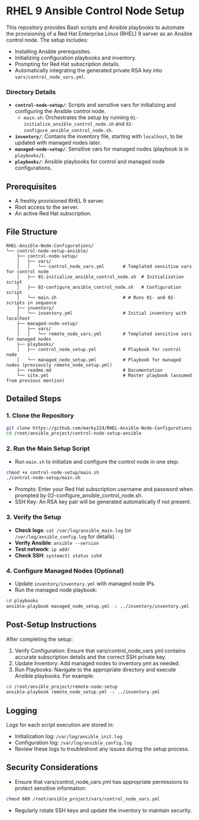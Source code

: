 # RHEL 9 Ansible Control Node Setup

This repository provides Bash scripts and Ansible playbooks to automate the provisioning of a Red Hat Enterprise Linux (RHEL) 9 server as an Ansible control node. The setup includes:

- Installing Ansible prerequisites.
- Initializing configuration playbooks and inventory.
- Prompting for Red Hat subscription details.
- Automatically integrating the generated private RSA key into `vars/control_node_vars.yml`.

### Directory Details
- **`control-node-setup/`**: Scripts and sensitive vars for initializing and configuring the Ansible control node.
  - `main.sh`: Orchestrates the setup by running `01-initialize_ansible_control_node.sh` and `02-configure_ansible_control_node.sh`.
- **`inventory/`**: Contains the inventory file, starting with `localhost`, to be updated with managed nodes later.
- **`managed-node-setup/`**: Sensitive vars for managed nodes (playbook is in `playbooks/`).
- **`playbooks/`**: Ansible playbooks for control and managed node configurations.

## Prerequisites

- A freshly provisioned RHEL 9 server.
- Root access to the server.
- An active Red Hat subscription.

## File Structure

```
RHEL-Ansible-Node-Configurations/
└── control-node-setup-ansible/
    ├── control-node-setup/
    │   ├── vars/
    │   │   └── control_node_vars.yml       # Templated sensitive vars for control node
    │   ├── 01-initialize_ansible_control_node.sh  # Initialization script
    │   ├── 02-configure_ansible_control_node.sh   # Configuration script
    │   └── main.sh                         # # Runs 01- and 02- scripts in sequence
    ├── inventory/
    │   └── inventory.yml                   # Initial inventory with localhost
    ├── managed-node-setup/
    │   ├── vars/
    │   │   └── remote_node_vars.yml        # Templated sensitive vars for managed nodes
    ├── playbooks/
    │   ├── control_node_setup.yml          # Playbook for control node
    │   └── managed_node_setup.yml          # Playbook for managed nodes (previously remote_node_setup.yml)
    ├── readme.md                           # Documentation
    └── site.yml                            # Master playbook (assumed from previous mention)
```

## Detailed Steps

### 1. Clone the Repository

```bash
git clone https://github.com/marky224/RHEL-Ansible-Node-Configurations.git /root/ansible_project
cd /root/ansible_project/control-node-setup-ansible
```

### 2. Run the Main Setup Script

- Run `main.sh` to initialize and configure the control node in one step:
```bash
chmod +x control-node-setup/main.sh
./control-node-setup/main.sh
``` 
- Prompts: Enter your Red Hat subscription username and password when prompted by 02-configure_ansible_control_node.sh.
- SSH Key: An RSA key pair will be generated automatically if not present.

### 3. Verify the Setup

- **Check logs**: `cat /var/log/ansible_main.log` (or `/var/log/ansible_config.log` for details).
- **Verify Ansible**: `ansible --version`
- **Test network**: `ip addr`
- **Check SSH**: `systemctl status sshd`

### 4. Configure Managed Nodes (Optional)

- Update `inventory/inventory.yml` with managed node IPs.
- Run the managed node playbook:
```bash
cd playbooks
ansible-playbook managed_node_setup.yml -i ../inventory/inventory.yml
```

## Post-Setup Instructions

After completing the setup:
1. Verify Configuration: Ensure that vars/control_node_vars.yml contains accurate subscription details and the correct SSH private key.
2. Update Inventory: Add managed nodes to inventory.yml as needed.
3. Run Playbooks: Navigate to the appropriate directory and execute Ansible playbooks. For example:

```bash
cd /root/ansible_project/remote-node-setup
ansible-playbook remote_node_setup.yml -i ../inventory.yml
```

## Logging

Logs for each script execution are stored in:
- Initialization log: `/var/log/ansible_init.log`
- Configuration log: `/var/log/ansible_config.log`
- Review these logs to troubleshoot any issues during the setup process.

## Security Considerations

- Ensure that vars/control_node_vars.yml has appropriate permissions to protect sensitive information:
```bash
chmod 600 /root/ansible_project/vars/control_node_vars.yml
```
- Regularly rotate SSH keys and update the inventory to maintain security.
